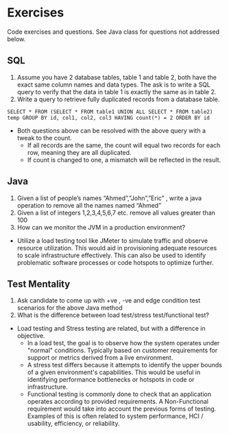 # Exercises
Code exercises and questions. See Java class for questions not addressed below.

## SQL
1. Assume you have 2 database tables, table 1 and table 2, both have the exact same column names and data types. The ask is to write a SQL query to verify that the data in table 1 is exactly the same as in table 2. 
2. Write a query to retrieve fully duplicated records from a database table.
```
SELECT * FROM (SELECT * FROM table1 UNION ALL SELECT * FROM table2) temp GROUP BY id, col1, col2, col3 HAVING count(*) = 2 ORDER BY id
```
  - Both questions above can be resolved with the above query with a tweak to the count.  
    - If all records are the same, the count will equal two records for each row, meaning they are all duplicated. 
    - If count is changed to one, a mismatch will be reflected in the result.

## Java
1. Given a list of people’s names “Ahmed”,”John”,”Eric” , write a  java operation to remove all the names named “Ahmed”
2. Given a list of integers 1,2,3,4,5,6,7 etc. remove all values greater than 100
3. How can we monitor the JVM in a production environment?
  - Utilize a load testing tool like JMeter to simulate traffic and observe resource utilization.  This would aid in provisioning adequate resources to scale infrastructure effectively.  This can also be used to identify problematic software processes or code hotspots to optimize further. 

## Test Mentality
1. Ask candidate to come up with +ve , -ve and edge condition test scenarios for the above Java method
2. What is the difference between load test/stress test/functional test?
  - Load testing and Stress testing are related, but with a difference in objective.  
    - In a load test, the goal is to observe how the system operates under "normal" conditions.  Typically based on customer requirements for support or metrics derived from a live environment.  
    - A stress test differs because it attempts to identify the upper bounds of a given environment's capabilities.  This would be useful in identifying performance bottlenecks or hotspots in code or infrastructure. 
    - Functional testing is commonly done to check that an application operates according to provided requirements.  A Non-Functional requirement would take into account the previous forms of testing. Examples of this is often related to system performance, HCI / usability, efficiency, or reliability.
